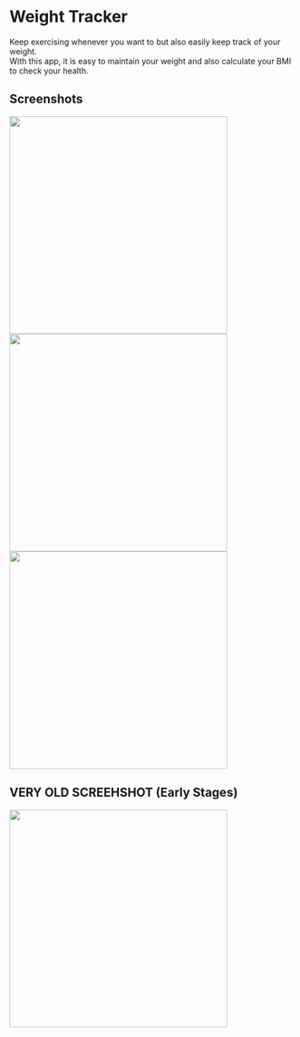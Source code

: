 # Weight Tracker

Keep exercising whenever you want to but also easily keep track of your weight.  
With this app, it is easy to maintain your weight and also calculate your BMI to check your health.  

## Screenshots

<img src="https://user-images.githubusercontent.com/68701271/115755715-45c9d880-a3bb-11eb-8b5a-2bca65167728.png" width="384">

<img src="https://user-images.githubusercontent.com/68701271/115755758-4febd700-a3bb-11eb-9714-b831f802d7ef.png" width="384">

<img src="https://user-images.githubusercontent.com/68701271/115756547-db656800-a3bb-11eb-9345-f9199cacbbfb.png" width="384">

## VERY OLD SCREEHSHOT (Early Stages)

<img src="https://user-images.githubusercontent.com/68701271/115755802-5aa66c00-a3bb-11eb-89e4-c3de7c9cef83.png" width="384">